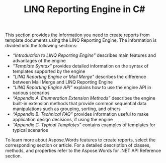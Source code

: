 ﻿---
title: LINQ Reporting Engine in C#
articleTitle: LINQ Reporting Engine
linktitle: LINQ Reporting Engine
description: "Aspose.Words for .NET provides the ability to create reports from template documents using the LINQ Reporting Engine. Learn more about the supported features."
type: docs
weight: 50
url: /net/linq-reporting-engine/
---

This section provides the information you need to create reports from template documents using the LINQ Reporting Engine. The information is divided into the following sections:

- *“Introduction to LINQ Reporting Engine”* describes main features and advantages of the engine
- *"Template Syntax"* provides detailed information on the syntax of templates supported by the engine
- *"LINQ Reporting Engine or Mail Merge"* describes the difference between Mail Merge and LINQ Reporting Engine
- *“LINQ Reporting Engine API”* explains how to use the engine API in various scenarios
- *“Appendix A. Enumeration Extension Methods”* describes the engine built-in extension methods that provide common sequential data manipulations such as grouping, sorting, and others
- *“Appendix B. Technical FAQ”* provides information useful to make application design decisions, if using the engine
- *“Appendix C. Typical Templates”* contains examples of templates for typical scenarios

To learn more about Aspose.Words features to create reports, select the corresponding section or article. For a detailed description of classes, methods, and properties refer to the Aspose.Words for .NET API Reference section.
